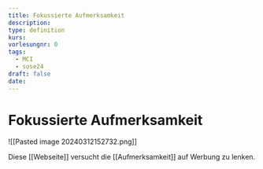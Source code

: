 ```yaml
---
title: Fokussierte Aufmerksamkeit
description: 
type: definition
kurs: 
vorlesungnr: 0
tags:
  - MCI
  - sose24
draft: false
date:
---
```


# Fokussierte Aufmerksamkeit

![[Pasted image 20240312152732.png]]

Diese [[Webseite]] versucht die [[Aufmerksamkeit]] auf Werbung zu lenken. 